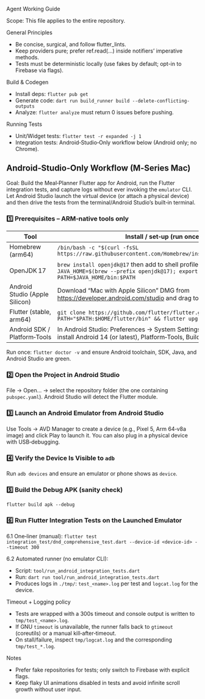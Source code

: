 Agent Working Guide

Scope: This file applies to the entire repository.

General Principles
- Be concise, surgical, and follow flutter_lints.
- Keep providers pure; prefer ref.read(...) inside notifiers’ imperative methods.
- Tests must be deterministic locally (use fakes by default; opt-in to Firebase via flags).

Build & Codegen
- Install deps: `flutter pub get`
- Generate code: `dart run build_runner build --delete-conflicting-outputs`
- Analyze: `flutter analyze` must return 0 issues before pushing.

Running Tests
- Unit/Widget tests: `flutter test -r expanded -j 1`
- Integration tests: Android‑Studio‑Only workflow below (Android only; no Chrome).

## Android‑Studio‑Only Workflow (M‑Series Mac)
Goal: Build the Meal‑Planner Flutter app for Android, run the Flutter integration tests, and capture logs without ever invoking the `emulator` CLI. Let Android Studio launch the virtual device (or attach a physical device) and then drive the tests from the terminal/Android Studio’s built‑in terminal.

### 1️⃣ Prerequisites – ARM‑native tools only

| Tool | Install / set‑up (run once) |
|------|-----------------------------|
| Homebrew (arm64) | `/bin/bash -c "$(curl -fsSL https://raw.githubusercontent.com/Homebrew/install/HEAD/install.sh)"` |
| OpenJDK 17 | `brew install openjdk@17` then add to shell profile: `export JAVA_HOME=$(brew --prefix openjdk@17); export PATH=$JAVA_HOME/bin:$PATH` |
| Android Studio (Apple Silicon) | Download “Mac with Apple Silicon” DMG from https://developer.android.com/studio and drag to /Applications |
| Flutter (stable, arm64) | `git clone https://github.com/flutter/flutter.git -b stable && export PATH="$PATH:$HOME/flutter/bin" && flutter upgrade` |
| Android SDK / Platform‑Tools | In Android Studio: Preferences → System Settings → Android SDK → install Android 14 (or latest), Platform‑Tools, Build‑Tools 34.x (or latest) |

Run once: `flutter doctor -v` and ensure Android toolchain, SDK, Java, and Android Studio are green.

### 2️⃣ Open the Project in Android Studio
File → Open… → select the repository folder (the one containing `pubspec.yaml`). Android Studio will detect the Flutter module.

### 3️⃣ Launch an Android Emulator from Android Studio
Use Tools → AVD Manager to create a device (e.g., Pixel 5, Arm 64‑v8a image) and click Play to launch it. You can also plug in a physical device with USB‑debugging.

### 4️⃣ Verify the Device Is Visible to `adb`
Run `adb devices` and ensure an emulator or phone shows as `device`.

### 5️⃣ Build the Debug APK (sanity check)
`flutter build apk --debug`

### 6️⃣ Run Flutter Integration Tests on the Launched Emulator

6.1 One‑liner (manual):
`flutter test integration_test/dnd_comprehensive_test.dart --device-id <device-id> --timeout 300`

6.2 Automated runner (no emulator CLI):
- Script: `tool/run_android_integration_tests.dart`
- Run: `dart run tool/run_android_integration_tests.dart`
- Produces logs in `./tmp/`: `test_<name>.log` per test and `logcat.log` for the device.

Timeout + Logging policy
- Tests are wrapped with a 300s timeout and console output is written to `tmp/test_<name>.log`.
- If GNU `timeout` is unavailable, the runner falls back to `gtimeout` (coreutils) or a manual kill‑after‑timeout.
- On stall/failure, inspect `tmp/logcat.log` and the corresponding `tmp/test_*.log`.

Notes
- Prefer fake repositories for tests; only switch to Firebase with explicit flags.
- Keep flaky UI animations disabled in tests and avoid infinite scroll growth without user input.

